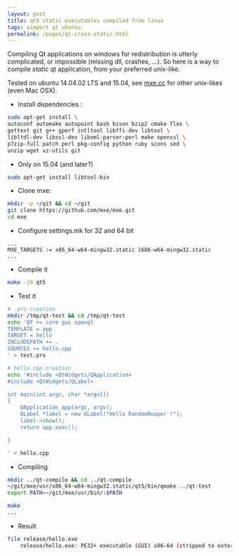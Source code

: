 ```yaml
---
layout: post
title: qt5 static executables compiled from linux
tags: ximport qt ubuntu
permalink: /pages/qt-cross-static.html
---
```

Compiling Qt applications on windows for redistribution is utterly complicated, or impossible (missing dll, crashes, ...). So here is a way to compile *static* qt application, from your preferred unix-like.

Tested on ubuntu 14.04.02 LTS and 15.04, see [mxe.cc](http://mxe.cc) for other unix-likes (even Mac OSX).

  - Install dependencies :
```bash
sudo apt-get install \
autoconf automake autopoint bash bison bzip2 cmake flex \
gettext git g++ gperf intltool libffi-dev libtool \
libltdl-dev libssl-dev libxml-parser-perl make openssl \
p7zip-full patch perl pkg-config python ruby scons sed \
unzip wget xz-utils git
```

  - Only on 15.04 (and later?)
```bash
sudo apt-get install libtool-bin
```

  - Clone mxe:
```bash
mkdir -p ~/git && cd ~/git
git clone https://github.com/mxe/mxe.git
cd mxe
```

  - Configure settings.mk for 32 and 64 bit
```
...
MXE_TARGETS := x86_64-w64-mingw32.static i686-w64-mingw32.static
...
```

  - Compile it
```bash
make -j9 qt5
```

  - Test it
```bash
# .pro creation
mkdir /tmp/qt-test && cd /tmp/qt-test
echo 'QT += core gui opengl
TEMPLATE = app
TARGET = hello
INCLUDEPATH += .
SOURCES += hello.cpp
' > test.pro
```

```bash
# hello.cpp creation
echo '#include <QtWidgets/QApplication>
#include <QtWidgets/QLabel>

int main(int argc, char *argv[])
{
    QApplication app(argc, argv);
    QLabel *label = new QLabel("Hello RandomReaper !");
    label->show();
    return app.exec();

}

' > hello.cpp
```

  - Compiling

```bash
mkdir ../qt-compile && cd ../qt-compile
~/git/mxe/usr/x86_64-w64-mingw32.static/qt5/bin/qmake ../qt-test
export PATH=~/git/mxe/usr/bin/:$PATH

make
...
```

  - Result
```bash
file release/hello.exe
    release/hello.exe: PE32+ executable (GUI) x86-64 (stripped to external PDB), for MS Windows
```

